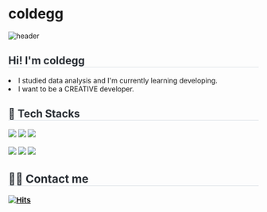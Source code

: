 # coldegg

![header](https://capsule-render.vercel.app/api?type=waving&height=300&color=gradient&text=EGG's%20github)

<div style="text-align: left;"> 
    <h2 style="border-bottom: 1px solid #d8dee4; color: #282d33;"> Hi! I'm coldegg </h2>  
    <li>I studied data analysis and I'm currently learning developing.</li></div>
    <li>I want to be a CREATIVE developer.</li> </div>


    

<h2 style="border-bottom: 1px solid #d8dee4; color: #282d33;"> 💾 Tech Stacks </h2>  
    <div style="font-weight: 700; font-size: 15px; text-align: left; color: #282d33;"> 
    

<img src="https://img.shields.io/badge/python-3776AB?style=flat-square&logo=visualstudiocode&logoColor=white"/> <img src="https://img.shields.io/badge/R-276DC3?style=flat-square&logo=visualstudiocode&logoColor=white"/> <img src="https://img.shields.io/badge/jupyter-F37626?style=flat-square&logo=visualstudiocode&logoColor=white"/> 

<img src="https://img.shields.io/badge/HTML5-E34F26?style=flat-square&logo=html5&logoColor=white"/> <img src="https://img.shields.io/badge/CSS3-1572B6?style=flat-square&logo=css3&logoColor=white"/> <img src="https://img.shields.io/badge/VisualStudioCode-007ACC?style=flat-square&logo=visualstudiocode&logoColor=white"/> 



<h2 style="border-bottom: 1px solid #d8dee4; color: #282d33;"> 🧑‍💻 Contact me </h2>  
    <div style="font-weight: 700; font-size: 15px; text-align: left; color: #282d33;"> 

[![Hits](https://hits.seeyoufarm.com/api/count/incr/badge.svg?url=https%3A%2F%2Fgithub.com%2Fgjbae1212%2Fhit-counter&count_bg=%23FFC81F&title_bg=%23555555&icon=&icon_color=%23F6A3A3&title=hits&edge_flat=false)](https://hits.seeyoufarm.com)
 
